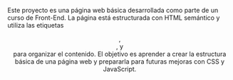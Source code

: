 Este proyecto es una página web básica desarrollada como parte de un curso de Front-End. La página está estructurada con HTML semántico y 
utiliza las etiquetas <header>, <main>, y <footer> para organizar el contenido. 
El objetivo es aprender a crear la estructura básica de una página web y prepararla para futuras mejoras con CSS y JavaScript.
